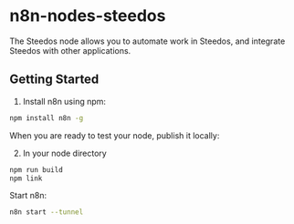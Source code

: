 # n8n-nodes-steedos
The Steedos node allows you to automate work in Steedos, and integrate Steedos with other applications. 

## Getting Started

1. Install n8n using npm:

```sh
npm install n8n -g
```

When you are ready to test your node, publish it locally:

2. In your node directory

```sh
npm run build
npm link
```

Start n8n:

```sh
n8n start --tunnel
```
